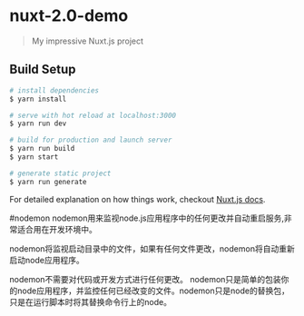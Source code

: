 # nuxt-2.0-demo

> My impressive Nuxt.js project

## Build Setup

``` bash
# install dependencies
$ yarn install

# serve with hot reload at localhost:3000
$ yarn run dev

# build for production and launch server
$ yarn run build
$ yarn start

# generate static project
$ yarn run generate
```

For detailed explanation on how things work, checkout [Nuxt.js docs](https://nuxtjs.org).

#nodemon
nodemon用来监视node.js应用程序中的任何更改并自动重启服务,非常适合用在开发环境中。

nodemon将监视启动目录中的文件，如果有任何文件更改，nodemon将自动重新启动node应用程序。

nodemon不需要对代码或开发方式进行任何更改。 nodemon只是简单的包装你的node应用程序，并监控任何已经改变的文件。nodemon只是node的替换包，只是在运行脚本时将其替换命令行上的node。
